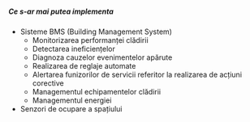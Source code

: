 ##### Ce s-ar mai putea implementa

* Sisteme BMS (Building Management System)
  * Monitorizarea performanței clădirii
  * Detectarea ineficiențelor
  * Diagnoza cauzelor evenimentelor apărute
  * Realizarea de reglaje automate
  * Alertarea funizorilor de servicii referitor la realizarea de acțiuni corective
  * Managementul echipamentelor clădirii
  * Managementul energiei
* Senzori de ocupare a spațiului